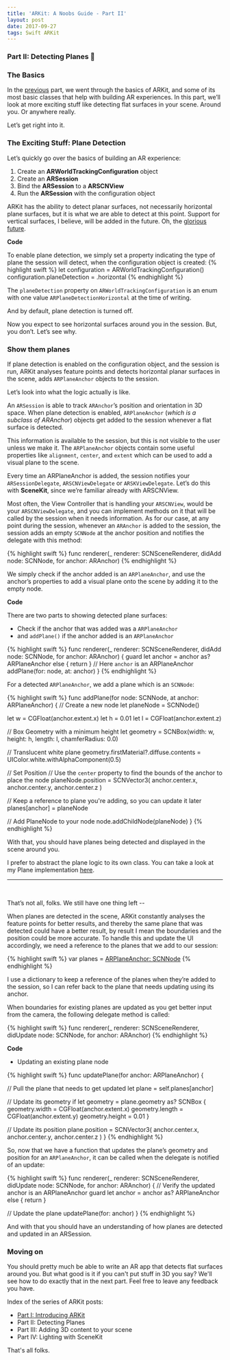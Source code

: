 ```yaml
---
title: 'ARKit: A Noobs Guide - Part II'
layout: post
date: 2017-09-27
tags: Swift ARKit
---
```

### Part II: Detecting Planes 🛫

### The Basics

In the [previous](../posts/arkit-a-noobs-guide-part-one) part, we went through the basics of ARKit, and some of its most basic classes that help with building AR experiences. In this part, we’ll look at more exciting stuff like detecting flat surfaces in your scene. Around you. Or anywhere really.

Let’s get right into it.

### The Exciting Stuff: Plane Detection

Let’s quickly go over the basics of building an AR experience:
1. Create an **ARWorldTrackingConfiguration** object
2. Create an **ARSession** 
3. Bind the **ARSession** to a **ARSCNView**
4. Run the **ARSession** with the configuration object

ARKit has the ability to detect planar surfaces, not necessarily horizontal plane surfaces, but it is what we are able to detect at this point. Support for vertical surfaces, I believe, will be added in the future. Oh, the [glorious future](http://magicleap.com).

**Code**

To enable plane detection, we simply set a property indicating the type of plane the session will detect, when the configuration object is created:
{% highlight swift %}
let configuration = ARWorldTrackingConfiguration()
configuration.planeDetection = .horizontal
{% endhighlight %}

The `planeDetection` property on `ARWorldTrackingConfiguration` is an enum with one value `ARPlaneDetectionHorizontal`  at the time of writing. 

And by default, plane detection is turned off.

Now you expect to see horizontal surfaces around you in the session. But, you don’t. Let’s see why.

### Show them planes

If plane detection is enabled on the configuration object, and the session is run, ARKit analyses feature points and detects horizontal planar surfaces in the scene, adds `ARPlaneAnchor` objects to the session.

Let’s look into what the logic actually is like. 

An `ARSession` is able to track `ARAnchor`’s position and orientation in 3D space. When plane detection is enabled, `ARPlaneAnchor` (_which is a subclass of ARAnchor_) objects get added to the session whenever a flat surface is detected.

This information is available to the session, but this is not visible to the user unless we make it. The `ARPlaneAnchor` objects contain some useful properties like `alignment`, `center`, and `extent` which can be used to add a visual plane to the scene. 

Every time an ARPlaneAnchor is added, the session notifies your `ARSessionDelegate`, `ARSCNViewDelegate` or `ARSKViewDelegate`. Let’s do this with **SceneKit**, since we’re familiar already with ARSCNView. 

Most often, the View Controller that is handling your `ARSCNView`, would be your `ARSCNViewDelegate`, and you can implement methods on it that will be called by the session when it needs information. 
As for our case, at any point during the session, whenever an `ARAnchor` is added to the session, the session adds an empty `SCNNode` at the anchor position and notifies the delegate with this method:

{% highlight swift %}
func renderer(_ renderer: SCNSceneRenderer, didAdd node: SCNNode, for anchor: ARAnchor)
{% endhighlight %}

We simply check if the anchor added is an `ARPlaneAnchor`, and use the anchor’s properties to add a visual plane onto the scene by adding it to the empty node.

**Code**

There are two parts to showing detected plane surfaces:
- Check if the anchor that was added was a `ARPlaneAnchor` 
- and `addPlane()` if the anchor added is an `ARPlaneAnchor`
	
{% highlight swift %}
func renderer(_ renderer: SCNSceneRenderer, didAdd node: SCNNode, for anchor: ARAnchor) {
	guard let anchor = anchor as? ARPlaneAnchor else { return }
	// Here `anchor` is an ARPlaneAnchor
	addPlane(for: node, at: anchor)
}
{% endhighlight %}

For a detected `ARPlaneAnchor`, we add a plane which is an `SCNNode`:

{% highlight swift %}
func addPlane(for node: SCNNode, at anchor: ARPlaneAnchor) {
  // Create a new node
  let planeNode = SCNNode()

  let w = CGFloat(anchor.extent.x)
  let h = 0.01
  let l = CGFloat(anchor.extent.z)

  // Box Geometry with a minimum height
  let geometry   = SCNBox(width: w, height: h, length: l, chamferRadius: 0.0)   
 
  // Translucent white plane
  geometry.firstMaterial?.diffuse.contents = UIColor.white.withAlphaComponent(0.5)
 
  // Set Position
  // Use the `center` property to find the bounds of the anchor to place the node
  planeNode.position = SCNVector3(
    anchor.center.x,
    anchor.center.y,
    anchor.center.z
  )
 
  // Keep a reference to plane you're adding, so you can update it later
  planes[anchor] = planeNode
 
  // Add PlaneNode to your node
  node.addChildNode(planeNode)
 }
{% endhighlight %}

With that, you should have planes being detected and displayed in the scene around you.

I prefer to abstract the plane logic to its own class. You can take a look at my Plane implementation [here](https://gist.github.com/arvindravi/4a938f38455299c39ec1e482ff3f7f71). 

----
<br>

That’s not all, folks. We still have one thing left --

When planes are detected in the scene, ARKit constantly analyses the feature points for better results, and thereby the same plane that was detected could have a better result, by result I mean the boundaries and the position could be more accurate. To handle this and update the UI accordingly, we need a reference to the planes that we add to our session:

{% highlight swift %}
var planes = [ARPlaneAnchor: SCNNode]()
{% endhighlight %}

I use a dictionary to keep a reference of the planes when they’re added to the session, so I can refer back to the plane that needs updating using its anchor.

When boundaries for existing planes are updated as you get better input from the camera, the following delegate method is called:

{% highlight swift %}
func renderer(_ renderer: SCNSceneRenderer, didUpdate node: SCNNode, for anchor: ARAnchor)
{% endhighlight %}

**Code**

- Updating an existing plane node

{% highlight swift %}
func updatePlane(for anchor: ARPlaneAnchor) {

  // Pull the plane that needs to get updated 
  let plane = self.planes[anchor]

  // Update its geometry
  if let geometry = plane.geometry as? SCNBox {
    geometry.width  = CGFloat(anchor.extent.x)
    geometry.length = CGFloat(anchor.extent.y)
    geometry.height = 0.01
  }

  // Update its position
  plane.position = SCNVector3(
    anchor.center.x,
    anchor.center.y,
    anchor.center.z
  )
}
{% endhighlight %}

So, now that we have a function that updates the plane’s geometry and position for an `ARPlaneAnchor`, it can be called when the delegate is notified of an update:

{% highlight swift %}
func renderer(_ renderer: SCNSceneRenderer, didUpdate node: SCNNode, for anchor: ARAnchor) {
  // Verify the updated anchor is an ARPlaneAnchor
  guard let anchor = anchor as? ARPlaneAnchor else { return }

  //  Update the plane
  updatePlane(for: anchor)
}
{% endhighlight %}

And with that you should have an understanding of how planes are detected and updated in an ARSession. 


### Moving on

You should pretty much be able to write an AR app that detects flat surfaces around you. But what good is it if you can't put stuff in 3D you say? We'll see how to do exactly that in the next part. Feel free to leave any feedback you have.

Index of the series of ARKit posts:
- [Part I: Introducing ARKit](../posts/arkit-a-noobs-guide-part-one)
- Part II: Detecting Planes
- Part III: Adding 3D content to your scene
- Part IV: Lighting with SceneKit

That's all folks.


